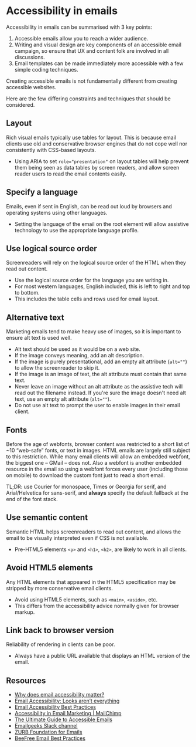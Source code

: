 # Accessibility in emails

Accessibility in emails can be summarised with 3 key points:

1. Accessible emails allow you to reach a wider audience.
1. Writing and visual design are key components of an accessible email campaign, so ensure that UX and content folk are involved in all discussions.
1. Email templates can be made immediately more accessible with a few simple coding techniques.

Creating accessible emails is not fundamentally different from creating accessible websites.

Here are the few differing constraints and techniques that should be considered.

## Layout

Rich visual emails typically use tables for layout. This is because email clients use old and conservative browser engines that do not cope well nor consistently with CSS-based layouts.

- Using ARIA to set `role="presentation"` on layout tables will help prevent them being seen as data tables by screen readers, and allow screen reader users to read the email contents easily.

## Specify a language

Emails, even if sent in English, can be read out loud by browsers and operating systems using other languages.

- Setting the language of the email on the root element will allow assistive technology to use the appropriate language profile.

## Use logical source order

Screenreaders will rely on the logical source order of the HTML when they read out content.

- Use the logical source order for the language you are writing in.
- For most western languages, English included, this is left to right and top to bottom.
- This includes the table cells and rows used for email layout.

## Alternative text

Marketing emails tend to make heavy use of images, so it is important to ensure alt text is used well.

- Alt text should be used as it would be on a web site.
- If the image conveys meaning, add an alt description.
- If the image is purely presentational, add an empty alt attribute (`alt=""`) to allow the screenreader to skip it.
- If the image is an image of text, the alt attribute must contain that same text.
- Never leave an image without an alt attribute as the assistive tech will read out the filename instead. If you're sure the image doesn't need alt text, use an empty alt attribute (`alt=""`).
- Do not use alt text to prompt the user to enable images in their email client.

## Fonts

Before the age of webfonts, browser content was restricted to a short list of ~10 “web-safe” fonts, or text in images. HTML emails are largely still subject to this restriction. While many email clients will allow an embedded webfont, the biggest one – GMail – does not. Also a webfont is another embedded resource in the email so using a webfont forces every user (including those on mobile) to download the custom font just to read a short email.

TL;DR: use Courier for monospace, Times or Georgia for serif, and Arial/Helvetica for sans-serif, and **always** specify the default fallback at the end of the font stack.

## Use semantic content

Semantic HTML helps screenreaders to read out content, and allows the email to be visually interpreted even if CSS is not available.

- Pre-HTML5 elements `<p>` and `<h1>`, `<h2>`, are likely to work in all clients.

## Avoid HTML5 elements

Any HTML elements that appeared in the HTML5 specification may be stripped by more conservative email clients.

- Avoid using HTML5 elements, such as `<main>`, `<aside>`, etc.
- This differs from the accessibility advice normally given for browser markup.

## Link back to browser version

Reliability of rendering in clients can be poor.

- Always have a public URL available that displays an HTML version of the email.

## Resources

- [Why does email accessibility matter?](https://content.myemma.com/blog/why-does-email-accessibility-matter)
- [Email Accessibility: Looks aren’t everything](https://explore.reallygoodemails.com/email-accessibility-looks-arent-everything-ad0b1f6af0a4)
- [Email Accessibility Best Practices](https://www.emailonacid.com/blog/article/email-development/email-accessibilty-in-2017/)
- [Accessibility in Email Marketing | MailChimp](https://mailchimp.com/resources/accessibility-in-email-marketing/)
- [The Ultimate Guide to Accessible Emails](https://litmus.com/blog/ultimate-guide-accessible-emails)
- [Emailgeeks Slack channel](https://email.geeks.chat)
- [ZURB Foundation for Emails](https://foundation.zurb.com/emails/email-templates.html)
- [BeeFree Email Best Practices](https://emaildesign.beefree.io/2016/05/email-fonts-best-practices/)
